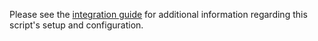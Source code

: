 Please see the [integration guide](http://pagerduty.com/docs/guides/opsview-integration-guide) for additional information regarding this script's setup and configuration.
